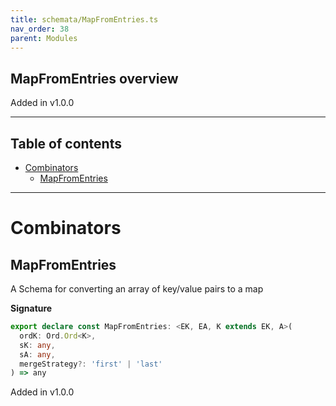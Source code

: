 ```yaml
---
title: schemata/MapFromEntries.ts
nav_order: 38
parent: Modules
---
```


## MapFromEntries overview

Added in v1.0.0

---

<h2 class="text-delta">Table of contents</h2>

- [Combinators](#combinators)
  - [MapFromEntries](#mapfromentries)

---

# Combinators

## MapFromEntries

A Schema for converting an array of key/value pairs to a map

**Signature**

```ts
export declare const MapFromEntries: <EK, EA, K extends EK, A>(
  ordK: Ord.Ord<K>,
  sK: any,
  sA: any,
  mergeStrategy?: 'first' | 'last'
) => any
```

Added in v1.0.0
